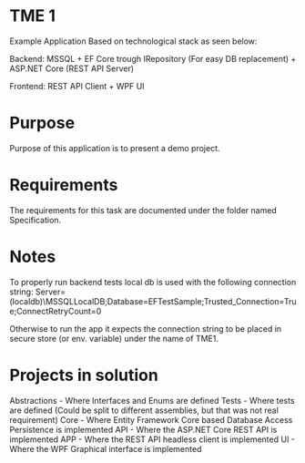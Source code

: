 # TME 1

Example Application Based on technological stack as seen below:

Backend: 
MSSQL + EF Core trough IRepository (For easy DB replacement) + ASP.NET Core (REST API Server)

Frontend:
REST API Client + WPF UI

# Purpose

Purpose of this application is to present a demo project.

# Requirements

The requirements for this task are documented under the folder named Specification.

# Notes

To properly run backend tests local db is used with the following connection string:
Server=(localdb)\MSSQLLocalDB;Database=EFTestSample;Trusted_Connection=True;ConnectRetryCount=0

Otherwise to run the app it expects the connection string to be placed in secure store (or env. variable)
under the name of TME1.

# Projects in solution

Abstractions - Where Interfaces and Enums are defined
Tests - Where tests are defined (Could be split to different assemblies, but that was not real requirement)
Core - Where Entity Framework Core based Database Access Persistence is implemented
API - Where the ASP.NET Core REST API is implemented
APP - Where the REST API headless client is implemented
UI - Where the WPF Graphical interface is implemented
